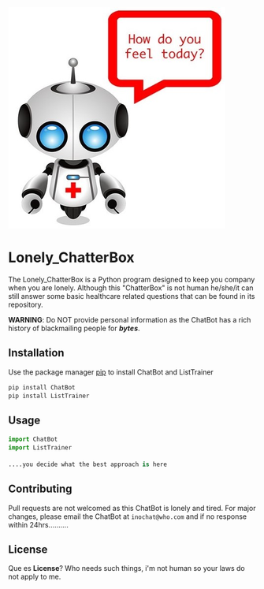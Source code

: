 ![Bot](https://github.com/garciaed1/Lonely_ChatterBox/blob/master/Chatbot.png)
# Lonely_ChatterBox
The Lonely_ChatterBox is a Python program designed to keep you company when you are lonely. Although this 
"ChatterBox" is not human he/she/it can still answer some basic healthcare related questions that can be found in its
 repository. 
 
 **WARNING**: Do NOT provide personal information as the ChatBot has a rich history of blackmailing people for 
 **_bytes_**.

## Installation

Use the package manager [pip](https://pip.pypa.io/en/stable/) to install ChatBot and ListTrainer


```bash
pip install ChatBot
pip install ListTrainer
```

## Usage

```python
import ChatBot
import ListTrainer

....you decide what the best approach is here
```

## Contributing
Pull requests are not welcomed as this ChatBot is lonely and tired. For major changes, please email the ChatBot at 
`inochat@who.com` and if no response 
within 24hrs..........


## License
Que es **License**? Who needs such things, i'm not human so your laws do not apply to me.